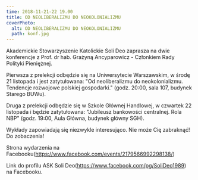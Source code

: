 ```yaml
---
time: 2018-11-21-22 19.00
title: OD NEOLIBERALIZMU DO NEOKOLONIALIZMU
coverPhoto:
  alt: OD NEOLIBERALIZMU DO NEOKOLONIALIZMU
  path: konf.jpg
---
```

Akademickie Stowarzyszenie Katolickie Soli Deo zaprasza na dwie konferencje z Prof. dr hab. Grażyną Ancyparowicz - Członkiem Rady Polityki Pieniężnej.

Pierwsza z prelekcji odbędzie się na Uniwersytecie Warszawskim, w środę 21 listopada i jest zatytułowana: "Od neoliberalizmu do neokolonializmu. Tendencje rozwojowe polskiej gospodarki." (godz. 20:00, sala 107, budynek Starego BUWu).

Druga z prelekcji odbędzie się w Szkole Głównej Handlowej, w czwartek 22 listopada i będzie zatytułowana: "Jubileusz bankowości centralnej. Rola NBP" (godz. 19:00, Aula Główna, budynek główny SGH).

Wykłady zapowiadają się niezwykle interesująco. Nie może Cię zabraknąć! Do zobaczenia!

Strona wydarzenia na Facebooku(https://www.facebook.com/events/2179566992298138/)

Link do profilu ASK Soli Deo(https://www.facebook.com/pg/SoliDeo1989) na Facebooku.